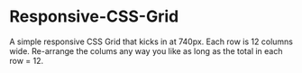 # Responsive-CSS-Grid
A simple responsive CSS Grid that kicks in at 740px.
Each row is 12 columns wide. Re-arrange the colums any way you like as long as the total in each row = 12.
